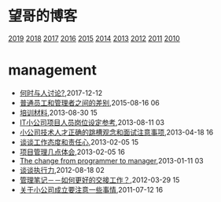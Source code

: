 # 望哥的博客
 [2019](/2019/)
 [2018](/2018/)
 [2017](/2017/)
 [2016](/2016/)
 [2015](/2015/)
 [2014](/2014/)
 [2013](/2013/)
 [2012](/2012/)
 [2011](/2011/)
 [2010](/2010/)


# management
* [何时与人讨论?](/2017/2017-12-12-discuss-with-others),2017-12-12
* [普通员工和管理者之间的差别](/2015/2015-08-16-diff-between-employee-and-manager),2015-08-16 06
* [培训材料](/2013/2013-08-30-how-to-be-a-good-programmer),2013-08-30 15
* [IT小公司项目人员岗位设定参考](/2013/2013-08-11-jobs-for-little-company),2013-08-11 03
* [小公司技术人才正确的跳槽观念和面试注意事项](/2013/2013-04-18-notice-tips-when-job-hopping),2013-04-18 16
* [谈谈工作态度和责任心](/2013/2013-02-05-responsibility-and-attibute),2013-02-05 15
* [项目管理几点体会](/2013/2013-02-05-experience-of-project-management),2013-02-05 16
* [The change from programmer to manager](/2013/2013-01-11-the-change-from-programmer-to-manager),2013-01-11 03
* [谈谈执行力](/2012/2012-08-18-about-execution),2012-08-18 02
* [管理笔记－－如何更好的交接工作？](/2012/2012-03-29-how-to-hand-over-and-take-over-work),2012-03-29 15
* [关于小公司成立要注意一些事情](/2011/2011-07-12-tips_should_noticed_when_building_little_company),2011-07-12 16
